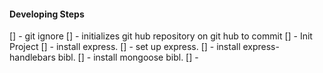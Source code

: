 

#### Developing Steps 

[] - git ignore
[] - initializes git hub repository on git hub to commit
[] - Init Project 
[] - install express.
[] - set up express.
[] - install express-handlebars bibl.
[] - install mongoose bibl.
[] - 